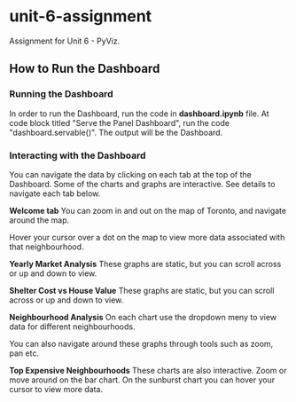 # unit-6-assignment
Assignment for Unit 6 - PyViz.

## How to Run the Dashboard
### Running the Dashboard
In order to run the Dashboard, run the code in **dashboard.ipynb** file.
At code block titled "Serve the Panel Dashboard", run the code "dashboard.servable()".
The output will be the Dashboard.

### Interacting with the Dashboard
You can navigate the data by clicking on each tab at the top of the Dashboard.
Some of the charts and graphs are interactive. See details to navigate each tab below.

**Welcome tab**
You can zoom in and out on the map of Toronto, and navigate around the map.

Hover your cursor over a dot on the map to view more data associated with that neighbourhood.

**Yearly Market Analysis**
These graphs are static, but you can scroll across or up and down to view.

**Shelter Cost vs House Value**
These graphs are static, but you can scroll across or up and down to view.

**Neighbourhood Analysis**
On each chart use the dropdown meny to view data for different neighbourhoods.

You can also navigate around these graphs through tools such as zoom, pan etc.

**Top Expensive Neighbourhoods**
These charts are also interactive. Zoom or move around on the bar chart. 
On the sunburst chart you can hover your cursor to view more data.
